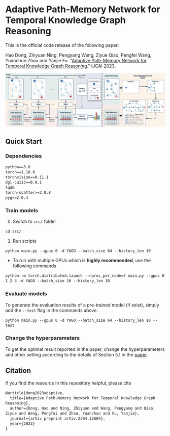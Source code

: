 # Adaptive Path-Memory Network for Temporal Knowledge Graph Reasoning

This is the official code release of the following paper:

Hao Dong, Zhiyuan Ning, Pengyang Wang, Ziyue Qiao, Pengfei Wang, Yuanchun Zhou and Yanjie Fu. "[Adaptive Path-Memory Network for Temporal Knowledge Graph Reasoning](https://arxiv.org/abs/2304.12604)." IJCAI 2023.

<img src="https://github.com/hhdo/DaeMon/blob/main/img/DaeMon.png" alt="DaeMon_Architecture" width="800" class="center">

## Quick Start

### Dependencies

```
python==3.8
torch==1.10.0
torchvision==0.11.1
dgl-cu113==0.9.1
tqdm
torch-scatter>=2.0.8
pyg==2.0.4
```

### Train models

0. Switch to `src/` folder
```
cd src/
``` 

1. Run scripts

```
python main.py --gpus 0 -d YAGO --batch_size 64 --history_len 10
```

- To run with multiple GPUs which is **highly recommended**, use the following commands
```
python -m torch.distributed.launch --nproc_per_node=4 main.py --gpus 0 1 2 3 -d YAGO --batch_size 16 --history_len 10
```

### Evaluate models

To generate the evaluation results of a pre-trained model (if exist), simply add the `--test` flag in the commands above.

```
python main.py --gpus 0 -d YAGO --batch_size 64 --history_len 10 --test
```

### Change the hyperparameters
To get the optimal result reported in the paper, change the hyperparameters and other setting according to the details of Section 5.1 in the [paper](https://arxiv.org/abs/2304.12604). 

## Citation
If you find the resource in this repository helpful, please cite
```
@article{dong2023adaptive,
  title={Adaptive Path-Memory Network for Temporal Knowledge Graph Reasoning},
  author={Dong, Hao and Ning, Zhiyuan and Wang, Pengyang and Qiao, Ziyue and Wang, Pengfei and Zhou, Yuanchun and Fu, Yanjie},
  journal={arXiv preprint arXiv:2304.12604},
  year={2023}
}
```